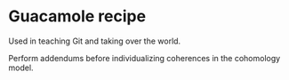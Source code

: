# Guacamole recipe

Used in teaching Git and taking over the world.

Perform addendums before individualizing coherences in the cohomology model.
